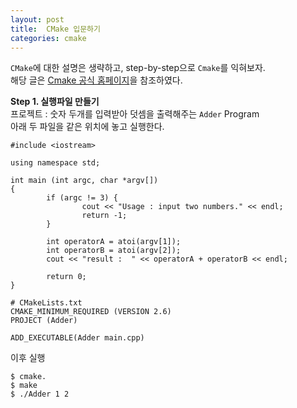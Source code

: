 ```yaml
---
layout: post
title:  CMake 입문하기
categories: cmake 
---
```


 `CMake`에 대한 설명은 생략하고, step-by-step으로 `Cmake`를 익혀보자.  
해당 글은 [Cmake 공식 홈페이지][cmake-tutorial]을 참조하였다.  

**Step 1. 실행파일 만들기**  
프로젝트 : 숫자 두개를 입력받아 덧셈을 출력해주는 `Adder` Program  
아래 두 파일을 같은 위치에 놓고 실행한다.

```
#include <iostream>

using namespace std;

int main (int argc, char *argv[])
{
        if (argc != 3) {
                cout << "Usage : input two numbers." << endl;
                return -1;
        }

        int operatorA = atoi(argv[1]);
        int operatorB = atoi(argv[2]);
        cout << "result :  " << operatorA + operatorB << endl;

        return 0;
}
```

```
# CMakeLists.txt
CMAKE_MINIMUM_REQUIRED (VERSION 2.6)
PROJECT (Adder)

ADD_EXECUTABLE(Adder main.cpp)
```

이후 실행  
```
$ cmake.
$ make
$ ./Adder 1 2
``` 

[cmake-tutorial]:https://cmake.org/cmake-tutorial/ 
